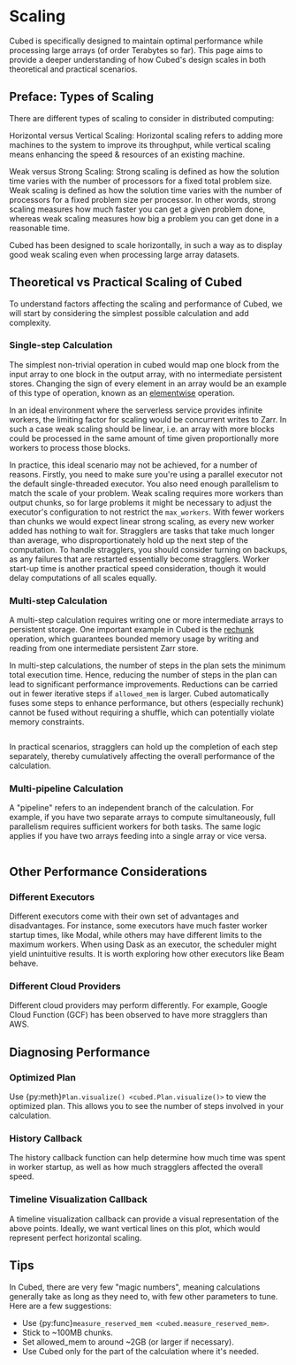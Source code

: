 # Scaling

Cubed is specifically designed to maintain optimal performance while processing large arrays (of order Terabytes so far). 
This page aims to provide a deeper understanding of how Cubed's design scales in both theoretical and practical scenarios.

## Preface: Types of Scaling

There are different types of scaling to consider in distributed computing:

Horizontal versus Vertical Scaling: Horizontal scaling refers to adding more machines to the system to improve its throughput, while vertical scaling means enhancing the speed & resources of an existing machine.

Weak versus Strong Scaling: Strong scaling is defined as how the solution time varies with the number of processors for a fixed total problem size. 
Weak scaling is defined as how the solution time varies with the number of processors for a fixed problem size per processor. 
In other words, strong scaling measures how much faster you can get a given problem done, whereas weak scaling measures how big a problem you can get done in a reasonable time.

Cubed has been designed to scale horizontally, in such a way as to display good weak scaling even when processing large array datasets.


## Theoretical vs Practical Scaling of Cubed

To understand factors affecting the scaling and performance of Cubed, we will start by considering the simplest possible calculation and add complexity.

### Single-step Calculation

The  simplest non-trivial operation in cubed would map one block from the input array to one block in the output array, with no intermediate persistent stores. 
Changing the sign of every element in an array would be an example of this type of operation, known as an [elementwise](Operations/elemwise) operation.

In an ideal environment where the serverless service provides infinite workers, the limiting factor for scaling would be concurrent writes to Zarr. 
In such a case weak scaling should be linear, i.e. an array with more blocks could be processed in the same amount of time given proportionally more workers to process those blocks.

In practice, this ideal scenario may not be achieved, for a number of reasons.
Firstly, you need to make sure you're using a parallel executor not the default single-threaded executor. 
You also need enough parallelism to match the scale of your problem. 
Weak scaling requires more workers than output chunks, so for large problems it might be necessary to adjust the executor's configuration to not restrict the ``max_workers``. 
With fewer workers than chunks we would expect linear strong scaling, as every new worker added has nothing to wait for. 
Stragglers are tasks that take much longer than average, who disproportionately hold up the next step of the computation.
To handle stragglers, you should consider turning on backups, as any failures that are restarted essentially become stragglers. 
Worker start-up time is another practical speed consideration, though it would delay computations of all scales equally. 

### Multi-step Calculation

A multi-step calculation requires writing one or more intermediate arrays to persistent storage.
One important example in Cubed is the [rechunk](Operations/rechunk) operation, which guarantees bounded memory usage by writing and reading from one intermediate persistent Zarr store.

In multi-step calculations, the number of steps in the plan sets the minimum total execution time.
Hence, reducing the number of steps in the plan can lead to significant performance improvements. 
Reductions can be carried out in fewer iterative steps if ``allowed_mem`` is larger. 
Cubed automatically fuses some steps to enhance performance, but others (especially rechunk) cannot be fused without requiring a shuffle, which can potentially violate memory constraints. 

```{note} In theory multiple blockwise operations can be fused together, enhancing the performance further. However this has not yet been implemented in Cubed.
```

In practical scenarios, stragglers can hold up the completion of each step separately, thereby cumulatively affecting the overall performance of the calculation.

### Multi-pipeline Calculation

A "pipeline" refers to an independent branch of the calculation. 
For example, if you have two separate arrays to compute simultaneously, full parallelism requires sufficient workers for both tasks. 
The same logic applies if you have two arrays feeding into a single array or vice versa.


```{note} Currently Cubed will not necessarily execute independent pipelines in parallel on all executors.
```


## Other Performance Considerations

### Different Executors

Different executors come with their own set of advantages and disadvantages. 
For instance, some executors have much faster worker startup times, like Modal, while others may have different limits to the maximum workers. 
When using Dask as an executor, the scheduler might yield unintuitive results. 
It is worth exploring how other executors like Beam behave.

### Different Cloud Providers

Different cloud providers may perform differently. For example, Google Cloud Function (GCF) has been observed to have more stragglers than AWS.


## Diagnosing Performance

### Optimized Plan

Use {py:meth}`Plan.visualize() <cubed.Plan.visualize()>` to view the optimized plan. This allows you to see the number of steps involved in your calculation.

### History Callback

The history callback function can help determine how much time was spent in worker startup, as well as how much stragglers affected the overall speed.

### Timeline Visualization Callback

A timeline visualization callback can provide a visual representation of the above points. Ideally, we want vertical lines on this plot, which would represent perfect horizontal scaling.

## Tips

In Cubed, there are very few "magic numbers", meaning calculations generally take as long as they need to, with few other parameters to tune. Here are a few suggestions:

* Use {py:func}`measure_reserved_mem <cubed.measure_reserved_mem>`.
* Stick to ~100MB chunks.
* Set allowed_mem to around ~2GB (or larger if necessary).
* Use Cubed only for the part of the calculation where it's needed.
